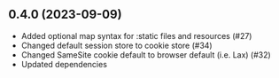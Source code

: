 ## 0.4.0 (2023-09-09)

* Added optional map syntax for :static files and resources (#27)
* Changed default session store to cookie store (#34)
* Changed SameSite cookie default to browser default (i.e. Lax) (#32)
* Updated dependencies
